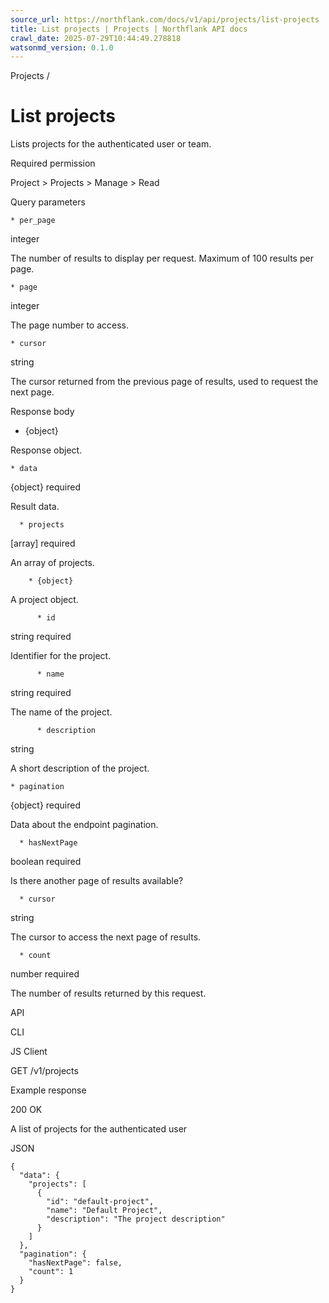 ```yaml
---
source_url: https://northflank.com/docs/v1/api/projects/list-projects
title: List projects | Projects | Northflank API docs
crawl_date: 2025-07-29T10:44:49.278818
watsonmd_version: 0.1.0
---
```


Projects / 

# List projects

Lists projects for the authenticated user or team.

Required permission

Project > Projects > Manage > Read

Query parameters

    * per_page

integer

The number of results to display per request. Maximum of 100 results per page.

    * page

integer

The page number to access.

    * cursor

string

The cursor returned from the previous page of results, used to request the next page.




Response body

  * {object}

Response object.

    * data

{object} required

Result data.

      * projects

[array] required

An array of projects.

        * {object}

A project object.

          * id

string required

Identifier for the project.

          * name

string required

The name of the project.

          * description

string

A short description of the project.

    * pagination

{object} required

Data about the endpoint pagination.

      * hasNextPage

boolean required

Is there another page of results available?

      * cursor

string

The cursor to access the next page of results.

      * count

number required

The number of results returned by this request.




API

CLI

JS Client

GET /v1/projects

Example response

200 OK

A list of projects for the authenticated user

JSON
    
    
    {
      "data": {
        "projects": [
          {
            "id": "default-project",
            "name": "Default Project",
            "description": "The project description"
          }
        ]
      },
      "pagination": {
        "hasNextPage": false,
        "count": 1
      }
    }